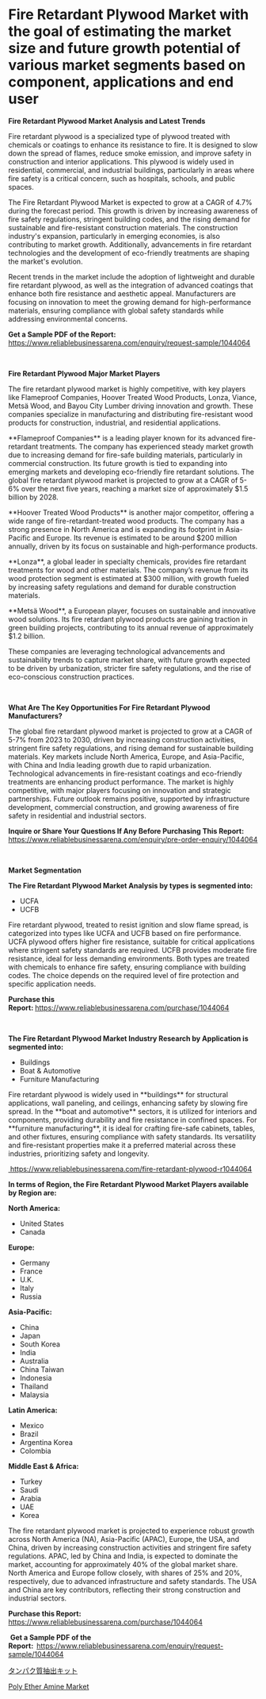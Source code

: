 <p><h1>Fire Retardant Plywood Market with the goal of estimating the market size and future growth potential of various market segments based on component, applications and end user</h1></p><p><strong>Fire Retardant Plywood Market Analysis and Latest Trends</strong></p>
<p><p>Fire retardant plywood is a specialized type of plywood treated with chemicals or coatings to enhance its resistance to fire. It is designed to slow down the spread of flames, reduce smoke emission, and improve safety in construction and interior applications. This plywood is widely used in residential, commercial, and industrial buildings, particularly in areas where fire safety is a critical concern, such as hospitals, schools, and public spaces.</p><p>The Fire Retardant Plywood Market is expected to grow at a CAGR of 4.7% during the forecast period. This growth is driven by increasing awareness of fire safety regulations, stringent building codes, and the rising demand for sustainable and fire-resistant construction materials. The construction industry's expansion, particularly in emerging economies, is also contributing to market growth. Additionally, advancements in fire retardant technologies and the development of eco-friendly treatments are shaping the market's evolution.</p><p>Recent trends in the market include the adoption of lightweight and durable fire retardant plywood, as well as the integration of advanced coatings that enhance both fire resistance and aesthetic appeal. Manufacturers are focusing on innovation to meet the growing demand for high-performance materials, ensuring compliance with global safety standards while addressing environmental concerns.</p></p>
<p><strong>Get a Sample PDF of the Report:&nbsp;</strong> <a href="https://www.reliablebusinessarena.com/enquiry/request-sample/1044064?utm_campaign=1909&utm_medium=2&utm_source=Github&utm_content=ia&utm_term=27012025&utm_id=fire-retardant-plywood">https://www.reliablebusinessarena.com/enquiry/request-sample/1044064</a></p>
<p>&nbsp;</p>
<p><strong>Fire Retardant Plywood Major Market Players</strong></p>
<p><p>The fire retardant plywood market is highly competitive, with key players like Flameproof Companies, Hoover Treated Wood Products, Lonza, Viance, Metsä Wood, and Bayou City Lumber driving innovation and growth. These companies specialize in manufacturing and distributing fire-resistant wood products for construction, industrial, and residential applications.</p><p>**Flameproof Companies** is a leading player known for its advanced fire-retardant treatments. The company has experienced steady market growth due to increasing demand for fire-safe building materials, particularly in commercial construction. Its future growth is tied to expanding into emerging markets and developing eco-friendly fire retardant solutions. The global fire retardant plywood market is projected to grow at a CAGR of 5-6% over the next five years, reaching a market size of approximately $1.5 billion by 2028.</p><p>**Hoover Treated Wood Products** is another major competitor, offering a wide range of fire-retardant-treated wood products. The company has a strong presence in North America and is expanding its footprint in Asia-Pacific and Europe. Its revenue is estimated to be around $200 million annually, driven by its focus on sustainable and high-performance products.</p><p>**Lonza**, a global leader in specialty chemicals, provides fire retardant treatments for wood and other materials. The company’s revenue from its wood protection segment is estimated at $300 million, with growth fueled by increasing safety regulations and demand for durable construction materials.</p><p>**Metsä Wood**, a European player, focuses on sustainable and innovative wood solutions. Its fire retardant plywood products are gaining traction in green building projects, contributing to its annual revenue of approximately $1.2 billion.</p><p>These companies are leveraging technological advancements and sustainability trends to capture market share, with future growth expected to be driven by urbanization, stricter fire safety regulations, and the rise of eco-conscious construction practices.</p></p>
<p>&nbsp;</p>
<p><strong>What Are The Key Opportunities For Fire Retardant Plywood Manufacturers?</strong></p>
<p><p>The global fire retardant plywood market is projected to grow at a CAGR of 5-7% from 2023 to 2030, driven by increasing construction activities, stringent fire safety regulations, and rising demand for sustainable building materials. Key markets include North America, Europe, and Asia-Pacific, with China and India leading growth due to rapid urbanization. Technological advancements in fire-resistant coatings and eco-friendly treatments are enhancing product performance. The market is highly competitive, with major players focusing on innovation and strategic partnerships. Future outlook remains positive, supported by infrastructure development, commercial construction, and growing awareness of fire safety in residential and industrial sectors.</p></p>
<p><strong>Inquire or Share Your Questions If Any Before Purchasing This Report:</strong> <a href="https://www.reliablebusinessarena.com/enquiry/pre-order-enquiry/1044064?utm_campaign=1909&utm_medium=2&utm_source=Github&utm_content=ia&utm_term=27012025&utm_id=fire-retardant-plywood">https://www.reliablebusinessarena.com/enquiry/pre-order-enquiry/1044064</a></p>
<p>&nbsp;</p>
<p><strong>Market Segmentation</strong></p>
<p><strong>The Fire Retardant Plywood Market Analysis by types is segmented into:</strong></p>
<p><ul><li>UCFA</li><li>UCFB</li></ul></p>
<p><p>Fire retardant plywood, treated to resist ignition and slow flame spread, is categorized into types like UCFA and UCFB based on fire performance. UCFA plywood offers higher fire resistance, suitable for critical applications where stringent safety standards are required. UCFB provides moderate fire resistance, ideal for less demanding environments. Both types are treated with chemicals to enhance fire safety, ensuring compliance with building codes. The choice depends on the required level of fire protection and specific application needs.</p></p>
<p><strong>Purchase this Report:&nbsp;</strong><a href="https://www.reliablebusinessarena.com/purchase/1044064?utm_campaign=1909&utm_medium=2&utm_source=Github&utm_content=ia&utm_term=27012025&utm_id=fire-retardant-plywood">https://www.reliablebusinessarena.com/purchase/1044064</a></p>
<p>&nbsp;</p>
<p><strong>The Fire Retardant Plywood Market Industry Research by Application is segmented into:</strong></p>
<p><ul><li>Buildings</li><li>Boat & Automotive</li><li>Furniture Manufacturing</li></ul></p>
<p><p>Fire retardant plywood is widely used in **buildings** for structural applications, wall paneling, and ceilings, enhancing safety by slowing fire spread. In the **boat and automotive** sectors, it is utilized for interiors and components, providing durability and fire resistance in confined spaces. For **furniture manufacturing**, it is ideal for crafting fire-safe cabinets, tables, and other fixtures, ensuring compliance with safety standards. Its versatility and fire-resistant properties make it a preferred material across these industries, prioritizing safety and longevity.</p></p>
<p><a href="https://www.reliablebusinessarena.com/fire-retardant-plywood-r1044064?utm_campaign=1909&utm_medium=2&utm_source=Github&utm_content=ia&utm_term=27012025&utm_id=fire-retardant-plywood">&nbsp;https://www.reliablebusinessarena.com/fire-retardant-plywood-r1044064</a></p>
<p><strong>In terms of Region, the Fire Retardant Plywood Market Players available by Region are:</strong></p>
<p>
    <p> <strong> North America: </strong>
        <ul>
            <li>United States</li>
            <li>Canada</li>
        </ul>
        </p> 
    <p> <strong> Europe: </strong>
        <ul>
            <li>Germany</li>
            <li>France</li>
            <li>U.K.</li>
            <li>Italy</li>
            <li>Russia</li>
        </ul>
        </p> 
    <p> <strong> Asia-Pacific: </strong>
        <ul>
            <li>China</li>
            <li>Japan</li>
            <li>South Korea</li>
            <li>India</li>
            <li>Australia</li>
            <li>China Taiwan</li>
            <li>Indonesia</li>
            <li>Thailand</li>
            <li>Malaysia</li>
        </ul>
        </p> 
    <p> <strong> Latin America: </strong>
        <ul>
            <li>Mexico</li>
            <li>Brazil</li>
            <li>Argentina Korea</li>
            <li>Colombia</li>
        </ul>
        </p> 
    <p> <strong> Middle East & Africa: </strong>
        <ul>
            <li>Turkey</li>
            <li>Saudi</li>
            <li>Arabia</li>
            <li>UAE</li>
            <li>Korea</li>
        </ul>
    </p>
    </p>
<p><p>The fire retardant plywood market is projected to experience robust growth across North America (NA), Asia-Pacific (APAC), Europe, the USA, and China, driven by increasing construction activities and stringent fire safety regulations. APAC, led by China and India, is expected to dominate the market, accounting for approximately 40% of the global market share. North America and Europe follow closely, with shares of 25% and 20%, respectively, due to advanced infrastructure and safety standards. The USA and China are key contributors, reflecting their strong construction and industrial sectors.</p></p>
<p><strong>Purchase this Report: </strong><a href="https://www.reliablebusinessarena.com/purchase/1044064?utm_campaign=1909&utm_medium=2&utm_source=Github&utm_content=ia&utm_term=27012025&utm_id=fire-retardant-plywood">https://www.reliablebusinessarena.com/purchase/1044064</a></p>
<p>&nbsp;<strong>Get a Sample PDF of the Report:&nbsp;&nbsp;</strong><a href="https://www.reliablebusinessarena.com/enquiry/request-sample/1044064?utm_campaign=1909&utm_medium=2&utm_source=Github&utm_content=ia&utm_term=27012025&utm_id=fire-retardant-plywood">https://www.reliablebusinessarena.com/enquiry/request-sample/1044064</a></p>
<p><strong></strong></p>
<p><p><a href="https://github.com/mohamedbakry57/Market-Research-Report-List-6/blob/main/464574733957.md?utm_campaign=1909&utm_medium=2&utm_source=Github&utm_content=ia&utm_term=27012025&utm_id=fire-retardant-plywood">タンパク質抽出キット</a></p><p><a href="https://github.com/vimar16th/Market-Research-Report-List-7/blob/main/poly-ether-amine-market.md?utm_campaign=1909&utm_medium=2&utm_source=Github&utm_content=ia&utm_term=27012025&utm_id=fire-retardant-plywood">Poly Ether Amine Market</a></p></p>